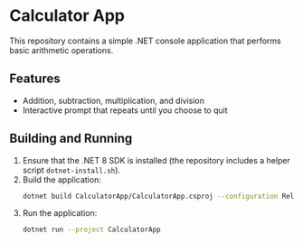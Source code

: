 # Calculator App

This repository contains a simple .NET console application that performs basic arithmetic operations.

## Features
- Addition, subtraction, multiplication, and division
- Interactive prompt that repeats until you choose to quit

## Building and Running
1. Ensure that the .NET 8 SDK is installed (the repository includes a helper script `dotnet-install.sh`).
2. Build the application:
   ```bash
   dotnet build CalculatorApp/CalculatorApp.csproj --configuration Release
   ```
3. Run the application:
   ```bash
   dotnet run --project CalculatorApp
   ```
